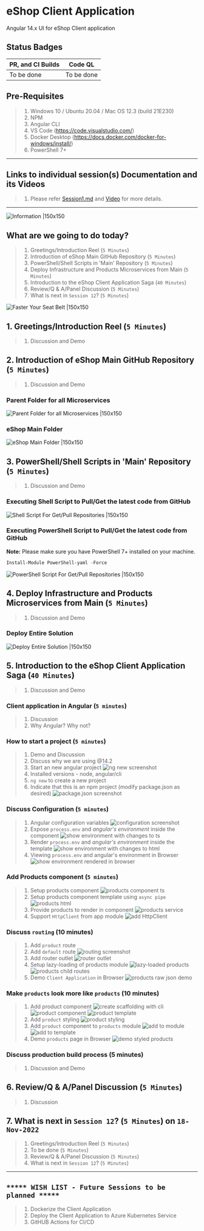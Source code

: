 # eShop Client Application

Angular 14.x UI for eShop Client application

## Status Badges

| PR, and CI Builds | Code QL |
| ---------------------------------------------------------------------------------------------------------------------------------------------------------------------------------------------------------------------------------- | ------------------------------------------------------------------------------------------------------------------------------------------------------------------------------------------------------------------------- |
| To be done | To be done |

## Pre-Requisites

> 1. Windows 10 / Ubuntu 20.04 / Mac OS 12.3 (build 21E230)
> 1. NPM
> 1. Angular CLI
> 1. VS Code (<https://code.visualstudio.com/>)
> 1. Docker Desktop (<https://docs.docker.com/docker-for-windows/install/>)
> 1. PowerShell 7+

---

## Links to individual session(s) Documentation and its Videos

> 1. Please refer [Session1.md](./Documentation/Sessions/Session1.md) and [Video](https://www.youtube.com/watch?v=wQ0Xf4pKZaQ) for more details.

---

![Information |150x150](./Documentation/Images/Information.PNG)

## What are we going to do today?

> 1. Greetings/Introduction Reel (`5 Minutes`)
> 1. Introduction of eShop Main GitHub Repository (`5 Minutes`)
> 1. PowerShell/Shell Scripts in 'Main' Repository (`5 Minutes`)
> 1. Deploy Infrastructure and Products Microservices from Main (`5 Minutes`)
> 1. Introduction to the eShop Client Application Saga (`40 Minutes`)
> 1. Review/Q & A/Panel Discussion (`5 Minutes`)
> 1. What is next in `Session 12`? (`5 Minutes`)

![Faster Your Seat Belt |150x150](./Documentation/Images/SeatBelt.PNG)

## 1. Greetings/Introduction Reel (`5 Minutes`)

> 1. Discussion and Demo

## 2. Introduction of eShop Main GitHub Repository (`5 Minutes`)

> 1. Discussion and Demo

### Parent Folder for all Microservices

![Parent Folder for all Microservices |150x150](./Documentation/Images/S1/Parent_Folder_Microservices.PNG)

### eShop Main Folder

![eShop Main Folder |150x150](./Documentation/Images/S1/eShop-Main-Folder.PNG)

## 3. PowerShell/Shell Scripts in 'Main' Repository (`5 Minutes`)

> 1. Discussion and Demo

### Executing Shell Script to Pull/Get the latest code from GitHub

![Shell Script For Get/Pull Repositories |150x150](./Documentation/Images/S1/ShellScriptForRepositories.PNG)

### Executing PowerShell Script to Pull/Get the latest code from GitHub

**Note:** Please make sure you have PowerShell 7+ installed on your machine.

```powershell
Install-Module PowerShell-yaml -Force
```

![PowerShell Script For Get/Pull Repositories |150x150](./Documentation/Images/S1/PSScriptForRepositories.PNG)

## 4. Deploy Infrastructure and Products Microservices from Main (`5 Minutes`)

> 1. Discussion and Demo

### Deploy Entire Solution

![Deploy Entire Solution |150x150](./Documentation/Images/S1/DeployEntireSolution.PNG)

## 5. Introduction to the eShop Client Application Saga (`40 Minutes`)

> 1. Discussion and Demo

### Client application in Angular (`5 minutes`)

> 1. Discussion
> 1. Why Angular? Why not?

### How to start a project (`5 minutes`)

> 1. Demo and Discussion
> 2. Discuss why we are using @14.2
> 3. Start an new angular project
![ng new screenshot](./Documentation/Images/S1/Ng_New.PNG)
> 4. Installed versions - node, angular/cli
> 5. `ng new` to create a new project
> 6. Indicate that this is an npm project (modify package.json as desired)
![package.json screenshot](./Documentation/Images/S1/Package_Json.PNG)

### Discuss Configuration (`5 minutes`)

> 1. Angular configuration variables
![configuration screenshot](./Documentation/Images/S1/Configuration.PNG)
> 2. Expose `process.env` and _angular's environment_ inside the component
![show environment with changes to ts](./Documentation/Images/S1/Show_Environment_TS.PNG)
> 3. Render `process.env` and _angular's environment_ inside the template
![show environment with changes to html](./Documentation/Images/S1/Show_Environment_Html.PNG)
> 4. Viewing `process.env` and angular's environment in Browser
![show environment rendered in browser](./Documentation/Images/S1/Show_Environment_Page.PNG)

### Add Products component (`5 minutes`)

> 1. Setup products component
![products component ts](./Documentation/Images/S1/Products_Component_Ts.PNG)
> 2. Setup products component template using `async pipe`
![products html](./Documentation/Images/S1/Products_Component_Html.PNG)
> 3. Provide products to render in component
![products service](./Documentation/Images/S1/Products_Service_Basic_Concept.PNG)
> 4. Support `HttpClient` from app module
![add HttpClient](./Documentation/Images/S1/app%20module%20http%20client.png)

### Discuss `routing` (10 minutes)

> 1. Add `product` route
> 2. Add `default` route
![routing screenshot](./Documentation/Images/S1/app%20routing%20module.png)
> 3. Add router outlet
![router outlet](./Documentation/Images/S1/router%20outlet.png)
> 4. Setup lazy-loading of products module
![lazy-loaded products](./Documentation/Images/S1/products%20module%20changes.png)
![products child routes](./Documentation/Images/S1/products%20routing%20module.png)
> 5. Demo `Client Application` in Browser
> ![products raw json demo](./Documentation/Images/S1/demo%20products.png)

### Make `products` look more like `products` (10 minutes)

> 1. Add product component
![create scaffolding with cli](./Documentation/Images/S1/create%20product%20with%20cli.png)
![product component](./Documentation/Images/S1/create%20product%20component.png)
![product template](./Documentation/Images/S1/create%20product%20template.png)
> 2. Add `product` styling
![product styling](./Documentation/Images/S1/StyleProduct.PNG)
> 3. Add `product` component to `products` module
![add to module](./Documentation/Images/S1/AddProductToProductsModule.PNG)
![add to template](./Documentation/Images/S1/AddProductComponentToProductsTemplate.PNG)
> 4. Demo `products` page in Browser
![demo styled products](./Documentation/Images/S1/DemoStyledProducts.PNG)

### Discuss production build process (5 minutes)

> 1. Discussion and Demo

## 6. Review/Q & A/Panel Discussion (`5 Minutes`)

> 1. Discussion

## 7. What is next in `Session 12`? (`5 Minutes`) on `18-Nov-2022`

> 1. Greetings/Introduction Reel (`5 Minutes`)
> 1. To be done (`5 Minutes`)
> 1. Review/Q & A/Panel Discussion (`5 Minutes`)
> 1. What is next in `Session 12`? (`5 Minutes`)

---

## `***** WISH LIST - Future Sessions to be planned *****`

> 1. Dockerize the Client Application
> 1. Deploy the Client Application to Azure Kubernetes Service
> 1. GitHUB Actions for CI/CD

